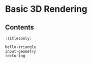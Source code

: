 Basic 3D Rendering
==================

Contents
--------

```{toctree}
:titlesonly:

hello-triangle
input-geometry
texturing
```
